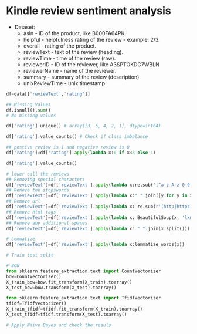# Kindle review sentiment analysis

* Dataset:
  * asin - ID of the product, like B000FA64PK
  * helpful - helpfulness rating of the review - example: 2/3.
  * overall - rating of the product.
  * reviewText - text of the review (heading).
  * reviewTime - time of the review (raw).
  * reviewerID - ID of the reviewer, like A3SPTOKDG7WBLN
  * reviewerName - name of the reviewer.
  * summary - summary of the review (description).
  * unixReviewTime - unix timestamp

```python
df=data[['reviewText','rating']]

## Missing Values
df.isnull().sum()
# No missing values

df['rating'].unique() # array([3, 5, 4, 2, 1], dtype=int64)

df['rating'].value_counts() # Check if class imbalance

## postive review is 1 and negative review is 0
df['rating']=df['rating'].apply(lambda x:0 if x<3 else 1)

df['rating'].value_counts()

# lower call the reviews
## Removing special characters
df['reviewText']=df['reviewText'].apply(lambda x:re.sub('[^a-z A-z 0-9-]+', '',x))
## Remove the stopswords
df['reviewText']=df['reviewText'].apply(lambda x:" ".join([y for y in x.split() if y not in stopwords.words('english')]))
## Remove url 
df['reviewText']=df['reviewText'].apply(lambda x: re.sub(r'(http|https|ftp|ssh)://([\w_-]+(?:(?:\.[\w_-]+)+))([\w.,@?^=%&:/~+#-]*[\w@?^=%&/~+#-])?', '' , str(x)))
## Remove html tags
df['reviewText']=df['reviewText'].apply(lambda x: BeautifulSoup(x, 'lxml').get_text())
## Remove any additional spaces
df['reviewText']=df['reviewText'].apply(lambda x: " ".join(x.split()))

# Lemmatize
df['reviewText']=df['reviewText'].apply(lambda x:lemmatize_words(x))

# Train test split

# BOW
from sklearn.feature_extraction.text import CountVectorizer
bow=CountVectorizer()
X_train_bow=bow.fit_transform(X_train).toarray()
X_test_bow=bow.transform(X_test).toarray()

from sklearn.feature_extraction.text import TfidfVectorizer
tfidf=TfidfVectorizer()
X_train_tfidf=tfidf.fit_transform(X_train).toarray()
X_test_tfidf=tfidf.transform(X_test).toarray()

# Apply Naive Bayes and check the resuls

```
